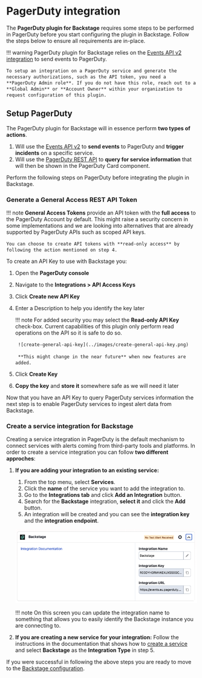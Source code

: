 # PagerDuty integration

The **PagerDuty plugin for Backstage** requires some steps to be performed in PagerDuty before you start configuring the plugin in Backstage. Follow the steps below to ensure all requirements are in-place.

!!! warning
    PagerDuty plugin for Backstage relies on the [Events API v2 integration](https://developer.pagerduty.com/api-reference/YXBpOjI3NDgyNjU-pager-duty-v2-events-api) to send events to PagerDuty.

    To setup an integration on a PagerDuty service and generate the necessary authorizations, such as the API token, you need a **PagerDuty Admin role**. If you do not have this role, reach out to a **Global Admin** or **Account Owner** within your organization to request configuration of this plugin.

## Setup PagerDuty

The PagerDuty plugin for Backstage will in essence perform **two types of actions**.

1. Will use the [Events API v2](https://developer.pagerduty.com/api-reference/YXBpOjI3NDgyNjU-pager-duty-v2-events-api) to **send events** to PagerDuty and **trigger incidents** on a specific service.
2. Will use the [PagerDuty REST API](https://developer.pagerduty.com/api-reference/) to **query for service information** that will then be shown in the PagerDuty Card component.

Perform the following steps on PagerDuty before integrating the plugin in Backstage.

### **Generate a General Access REST API Token**

!!! note
    **General Access Tokens** provide an API token with the **full access** to the PagerDuty Account by default. This might raise a security concern in some implementations and we are looking into alternatives that are already supported by PagerDuty APIs such as scoped API keys.

    You can choose to create API tokens with **read-only access** by following the action mentioned on step 4.

To create an API Key to use with Backstage you:

1. Open the **PagerDuty console**
2. Navigate to the **Integrations > API Access Keys**
3. Click **Create new API Key**
4. Enter a Description to help you identify the key later

    !!! note
        For added security you may select the **Read-only API Key** check-box. Current capabilities of this plugin only perform read operations on the API so it is safe to do so.

        ![create-general-api-key](../images/create-general-api-key.png)

        **This might change in the near future** when new features are added.

5. Click **Create Key**
6. **Copy the key** and **store it** somewhere safe as we will need it later

Now that you have an API Key to query PagerDuty services information the next step is to enable PagerDuty services to ingest alert data from Backstage.

### **Create a service integration for Backstage**

Creating a service integration in PagerDuty is the default mechanism to connect services with alerts coming from third-party tools and platforms. In order to create a service integration you can follow **two different approches**:

1. **If you are adding your integration to an existing service:**
     1. From the top menu, select **Services**.
     2. Click the **name** of the service you want to add the integration to.
     3. Go to the **Integrations tab** and click **Add an Integration** button.
     4. Search for the **Backstage** integration, **select it** and click the **Add** button.
     5. An integration will be created and you can see the **integration key** and the **integration endpoint**.

     ![backstage-service-integration](../images/create-backstage-service-integration.png)

    !!! note
        On this screen you can update the integration name to something that allows you to easily identify the Backstage instance you are connecting to.

2. **If you are creating a new service for your integration:** Follow the instructions in the documentation that shows how to [create a service](https://support.pagerduty.com/docs/services-and-integrations#create-a-service) and select **Backstage** as the **Integration Type** in step 5.

If you were successful in following the above steps you are ready to move to the [Backstage configuration](/getting-started/backstage).
